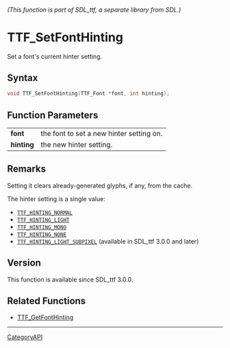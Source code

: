 ###### (This function is part of SDL_ttf, a separate library from SDL.)
# TTF_SetFontHinting

Set a font's current hinter setting.

## Syntax

```c
void TTF_SetFontHinting(TTF_Font *font, int hinting);

```

## Function Parameters

|                 |                                          |
| --------------- | ---------------------------------------- |
| **font**        | the font to set a new hinter setting on. |
| **hinting**     | the new hinter setting.                  |

## Remarks

Setting it clears already-generated glyphs, if any, from the cache.

The hinter setting is a single value:

- [`TTF_HINTING_NORMAL`](TTF_HINTING_NORMAL)
- [`TTF_HINTING_LIGHT`](TTF_HINTING_LIGHT)
- [`TTF_HINTING_MONO`](TTF_HINTING_MONO)
- [`TTF_HINTING_NONE`](TTF_HINTING_NONE)
- [`TTF_HINTING_LIGHT_SUBPIXEL`](TTF_HINTING_LIGHT_SUBPIXEL) (available in
  SDL_ttf 3.0.0 and later)

## Version

This function is available since SDL_ttf 3.0.0.

## Related Functions

* [TTF_GetFontHinting](TTF_GetFontHinting.md)

----
[CategoryAPI](CategoryAPI.md)
